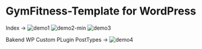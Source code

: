 # GymFitness-Template for WordPress
Index ->
![demo1](https://github.com/DrKoop/GymFitness-Template/assets/95058605/34df67a5-f32d-4375-a642-eafd69670a32)
![demo2-min](https://github.com/DrKoop/GymFitness-Template/assets/95058605/da81d7f1-086c-4478-bfa0-aa2244b653df)
![demo3](https://github.com/DrKoop/GymFitness-Template/assets/95058605/6875ba4a-9e72-4480-99aa-4357981a99ca)

Bakend WP Custom PLugin PostTypes ->
![demo4](https://github.com/DrKoop/GymFitness-Template/assets/95058605/30d0795c-dcc1-455a-bc95-70918635e907)
